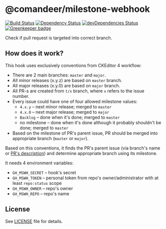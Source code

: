 # @comandeer/milestone-webhook

[![Build Status](https://travis-ci.org/Comandeer/milestone-webhook.svg?branch=master)](https://travis-ci.org/Comandeer/milestone-webhook) [![Dependency Status](https://david-dm.org/Comandeer/milestone-webhook.svg)](https://david-dm.org/Comandeer/milestone-webhook) [![devDependencies Status](https://david-dm.org/Comandeer/milestone-webhook/dev-status.svg)](https://david-dm.org/Comandeer/milestone-webhook?type=dev) [![Greenkeeper badge](https://badges.greenkeeper.io/Comandeer/milestone-webhook.svg)](https://greenkeeper.io/)

Check if pull request is targeted into correct branch.

## How does it work?

This hook uses exclusively conventions from CKEditor 4 workflow:

* There are 2 main branches: `master` and `major`.
* All minor releases (x.y.z) are based on `master` branch.
* All major releases (x.y.0) are based on `major` branch.
* All PR-s are created from `t/x` branch, where `x` refers to the issue number.
* Every issue could have one of four allowed milestone values:
	* `4.x.y` – next minor release; merged to `master`
	* `4.x.0` – next major release; merged to `major`
	* `Backlog` – done when it's done; merged to `master`
	* no milestone – done when it's done although it probably shouldn't be done; merged to `master`
* Based on the milestone of PR's parent issue, PR should be merged into appropriate branch (`master` or `major`).

Based on this conventions, it finds the PR's parent issue (via branch's name or [PR's description](https://help.github.com/articles/closing-issues-using-keywords/)) and determine appropriate branch using its milestone.

It needs 4 environment variables:

* `GH_MSWH_SECRET` – hook's secret
* `GH_MSWH_TOKEN` – personal token from repo's owner/administrator with at least `repo:status` scope
* `GH_MSWH_OWNER` – repo's owner
* `GH_MSWH_REPO` – repo's name

## License

See [LICENSE](./LICENSE) file for details.
